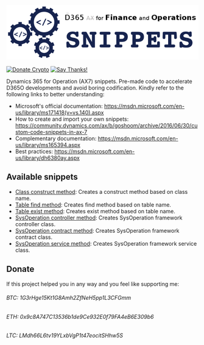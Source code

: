 ![D365O Add-in](https://github.com/anderson-joyle/D365O-Snippets/blob/master/D365O_snippets_logo.png)

[![Donate Crypto](https://img.shields.io/badge/Donate-Crypto-805AFF.svg)](https://github.com/anderson-joyle/D365O-Addins#donate)
[![Say Thanks!](https://img.shields.io/badge/Say%20Thanks-!-1EAEDB.svg)](https://saythanks.io/to/joyle)

Dynamics 365 for Operation (AX7) snippets. Pre-made code to accelerate D365O developments and avoid boring codification.
Kindly refer to the following links to better understanding:

* Microsoft's official documentation: https://msdn.microsoft.com/en-us/library/ms171418(v=vs.140).aspx
* How to create and import your own snippets: https://community.dynamics.com/ax/b/goshoom/archive/2016/06/30/custom-code-snippets-in-ax-7
* Complementary documentation: https://msdn.microsoft.com/en-us/library/ms165394.aspx
* Best practices: https://msdn.microsoft.com/en-us/library/dh6380ay.aspx

## Available snippets
* [Class construct method](https://github.com/anderson-joyle/D365O-Snippets/blob/master/Snippets/construct.snippet): Creates a construct method based on class name.
* [Table find method](https://github.com/anderson-joyle/D365O-Snippets/blob/master/Snippets/find.snippet): Creates find method based on table name.
* [Table exist method](https://github.com/anderson-joyle/D365O-Snippets/blob/master/Snippets/exist.snippet): Creates exist method based on table name.
* [SysOperation controller method](https://github.com/anderson-joyle/D365O-Snippets/blob/master/Snippets/sysoperationcontroller.snippet): Creates SysOperation framework controller class.
* [SysOperation contract method](https://github.com/anderson-joyle/D365O-Snippets/blob/master/Snippets/sysoperationcontract.snippet): Creates SysOperation framework contract class.
* [SysOperation service method](https://github.com/anderson-joyle/D365O-Snippets/blob/master/Snippets/sysoperationservice.snippet): Creates SysOperation framework service class.

## Donate
If this project helped you in any way and you feel like supporting me:

###### BTC: 1G3rHge15Kt1G8Amh2ZfNeH5pp1L3CFGmm
###### ETH: 0x9c8A747C13536b1de9Ce932E0f79FA4eB6E309b6
###### LTC: LMdh66L6tv19YLxbVgP1t47eocitSHhw5S
